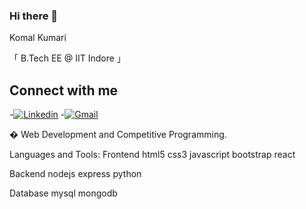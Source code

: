 ### Hi there 👋
Komal Kumari

「 B.Tech EE @ IIT Indore 」

## Connect with me
 -[![Linkedin](https://encrypted-tbn0.gstatic.com/images?q=tbn:ANd9GcToywvbbhtpmy65PjfFqYFOOcGKDe1lNkNCjKgki_J8qHIytBFnYAKmmEbApQGQ5j_hBQk&usqp=CAU)](https://www.linkedin.com/in/komal-kumari13a9791bb0/)
 -[![Gmail](https://cdn1.iconfinder.com/data/icons/google-s-logo/150/Google_Icons-02-512.png)](komalsah342@gmail.com)

� Web Development and Competitive Programming.

Languages and Tools:
Frontend
html5 css3 javascript bootstrap react

Backend
nodejs express python 

Database
mysql mongodb


<!--
**komalsah003/komalsah003** is a ✨ _special_ ✨ repository because its `README.md` (this file) appears on your GitHub profile.

Here are some ideas to get you started:

- 🔭 I’m currently working on ...
- 🌱 I’m currently learning ...
- 👯 I’m looking to collaborate on ...
- 🤔 I’m looking for help with ...
- 💬 Ask me about ...
- 📫 How to reach me: ...
- 😄 Pronouns: ...
- ⚡ Fun fact: ...
-->
